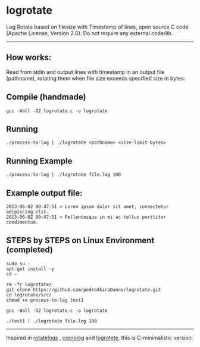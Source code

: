 # logrotate

Log Rotate based on filesize with Timestamp of lines, open source C code (Apache License, Version 2.0). Do not require any external code/lib.

---

## How works:

Read from stdin and output lines with timestamp in an output file (pathname), rotating them when file size exceeds specified size in bytes.

## Compile (handmade)

    gcc -Wall -O2 logrotate.c -o logrotate

## Running

    ./process-to-log | ./logrotate <pathname> <size-limit-bytes>


## Running Example

    ./process-to-log | ./logrotate file.log 100    

## Example output file:

    2013-06-02 00:47:51 > Lorem ipsum dolor sit amet, consectetur adipiscing elit.
    2013-06-02 00:47:51 > Pellentesque in mi ac tellus porttitor condimentum.



## STEPS by STEPS on Linux Environment (completed)
    sudo su - 
    apt-get install -y
    cd ~

    rm -fr logrotate/
    git clone https://github.com/pedroAkiraDanno/logrotate.git
    cd logrotate/src/
    chmod +x process-to-log test1

    gcc -Wall -O2 logrotate.c -o logrotate

    ./test1 | ./logrotate file.log 100






---
Inspired in [rotatelogs](http://httpd.apache.org/docs/2.2/programs/rotatelogs.html) , [cronolog](http://cronolog.org/) and [logrotete](https://github.com/ggrandes/logrotate), this is C-minimalistic version.